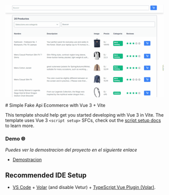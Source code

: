 <p style="text-align:center"><img src="public/demo.gif" alt="Demo" /></p>
# Simple Fake Api Ecommerce with Vue 3 + Vite

This template should help get you started developing with Vue 3 in Vite. The template uses Vue 3 `<script setup>` SFCs, check out the [script setup docs](https://v3.vuejs.org/api/sfc-script-setup.html#sfc-script-setup) to learn more.

### Demo 🌐

_Puedes ver la demostracion del proyecto en el siguiente enlace_

- [Demostracion](https://simple-fake-api-ecommerce.vercel.app/#/)

## Recommended IDE Setup

- [VS Code](https://code.visualstudio.com/) + [Volar](https://marketplace.visualstudio.com/items?itemName=Vue.volar) (and disable Vetur) + [TypeScript Vue Plugin (Volar)](https://marketplace.visualstudio.com/items?itemName=Vue.vscode-typescript-vue-plugin).
